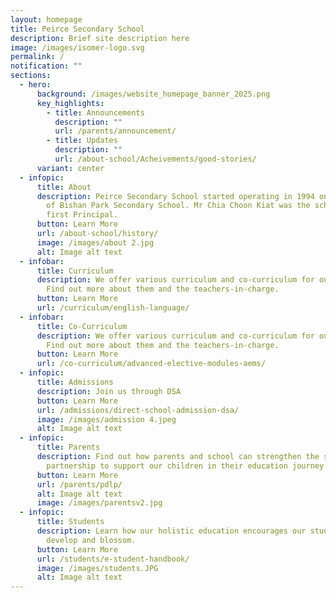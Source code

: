 ```yaml
---
layout: homepage
title: Peirce Secondary School
description: Brief site description here
image: /images/isomer-logo.svg
permalink: /
notification: ""
sections:
  - hero:
      background: /images/website_homepage_banner_2025.png
      key_highlights:
        - title: Announcements
          description: ""
          url: /parents/announcement/
        - title: Updates
          description: ""
          url: /about-school/Acheivements/good-stories/
      variant: center
  - infopic:
      title: About
      description: Peirce Secondary School started operating in 1994 on the premises
        of Bishan Park Secondary School. Mr Chia Choon Kiat was the school's
        first Principal.
      button: Learn More
      url: /about-school/history/
      image: /images/about 2.jpg
      alt: Image alt text
  - infobar:
      title: Curriculum
      description: We offer various curriculum and co-curriculum for our students.
        Find out more about them and the teachers-in-charge.
      button: Learn More
      url: /curriculum/english-language/
  - infobar:
      title: Co-Curriculum
      description: We offer various curriculum and co-curriculum for our students.
        Find out more about them and the teachers-in-charge.
      button: Learn More
      url: /co-curriculum/advanced-elective-modules-aems/
  - infopic:
      title: Admissions
      description: Join us through DSA
      button: Learn More
      url: /admissions/direct-school-admission-dsa/
      image: /images/admission 4.jpeg
      alt: Image alt text
  - infopic:
      title: Parents
      description: Find out how parents and school can strengthen the school-home
        partnership to support our children in their education journey here.
      button: Learn More
      url: /parents/pdlp/
      alt: Image alt text
      image: /images/parentsv2.jpg
  - infopic:
      title: Students
      description: Learn how our holistic education encourages our students to learn,
        develop and blossom.
      button: Learn More
      url: /students/e-student-handbook/
      image: /images/students.JPG
      alt: Image alt text
---
```

